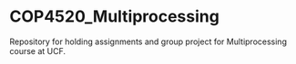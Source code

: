 # COP4520_Multiprocessing
Repository for holding assignments and group project for Multiprocessing course at UCF.  
